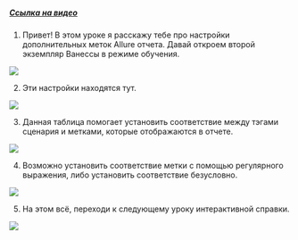 ﻿##### [Ссылка на видео](https://youtu.be/fJFmWYV19Qg)

001. Привет! В этом уроке я расскажу тебе про настройки дополнительных меток Allure отчета. Давай откроем второй экземпляр Ванессы в режиме обучения.

![](https://vanessa-files.do.bit-erp.ru/Doc/1.2.040.1/MD/Глава02/images/000_ЗакладкаСервисОтчетыОЗапускеСценариевAllureМетки.png)

002. Эти настройки находятся тут.

![](https://vanessa-files.do.bit-erp.ru/Doc/1.2.040.1/MD/Глава02/images/011_ЗакладкаСервисОтчетыОЗапускеСценариевAllureМетки.png)

003. Данная таблица помогает установить соответствие между тэгами сценария и метками, которые отображаются в отчете.

![](https://vanessa-files.do.bit-erp.ru/Doc/1.2.040.1/MD/Глава02/images/013_ЗакладкаСервисОтчетыОЗапускеСценариевAllureМетки.png)

004. Возможно установить соответствие метки с помощью регулярного выражения, либо установить соответствие безусловно.

![](https://vanessa-files.do.bit-erp.ru/Doc/1.2.040.1/MD/Глава02/images/016_ЗакладкаСервисОтчетыОЗапускеСценариевAllureМетки.png)

005. На этом всё, переходи к следующему уроку интерактивной справки.

![](https://vanessa-files.do.bit-erp.ru/Doc/1.2.040.1/MD/Глава02/images/018_ЗакладкаСервисОтчетыОЗапускеСценариевAllureМетки.png)
